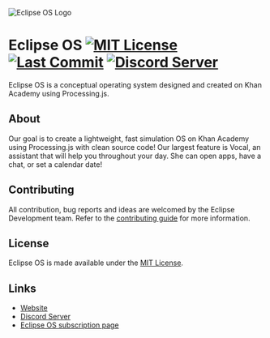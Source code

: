 
![Eclipse OS Logo](https://www.khanacademy.org/computer-programming/eclipse-os-team/6701799319830528/5649050225344512.png)
# Eclipse OS [![MIT License](https://img.shields.io/github/license/athaun/EOS.svg)](https://github.com/athaun/Eclipse-OS/blob/master/LICENSE) [![Last Commit](https://img.shields.io/github/last-commit/athaun/EOS.svg)](https://github.com/athaun/Eclipse-OS/commits/master) [![Discord Server](https://img.shields.io/discord/501497748294467585.svg)](https://discord.gg/JD7skcm)

Eclipse OS is a conceptual operating system designed and created on Khan Academy using Processing.js.

## About
Our goal is to create a lightweight, fast simulation OS on Khan Academy using Processing.js with clean source code! Our largest feature is Vocal, an assistant that will help you throughout your day. She can open apps, have a chat, or set a calendar date! 

## Contributing
All contribution, bug reports and ideas are welcomed by the Eclipse Development team.
Refer to the [contributing guide](https://github.com/athaun/Eclipse-OS/blob/master/.github/CONTRIBUTING.md) for more information.

## License
Eclipse OS is made available under the [MIT License](https://github.com/athaun/Eclipse-OS/blob/master/LICENSE).

## Links
* [Website](http://bit.ly/2JGoP4f)
* [Discord Server](https://discord.gg/etFN8K4)
* [Eclipse OS subscription page](bit.ly/subscribetoEOS)

